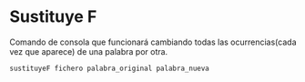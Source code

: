 # Sustituye F

Comando de consola que funcionará cambiando todas las ocurrencias(cada vez que aparece) de una palabra por otra.

```
sustituyeF fichero palabra_original palabra_nueva
```